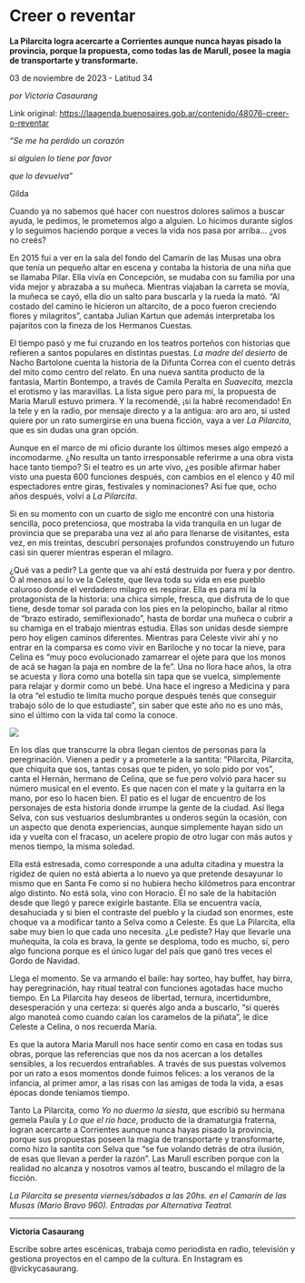 # Creer o reventar

**La Pilarcita logra acercarte a Corrientes aunque nunca hayas pisado la provincia, porque la propuesta, como todas las de Marull, posee la magia de transportarte y transformarte.**

03 de noviembre de 2023 - Latitud 34

_por Victoria Casaurang_

Link original: https://laagenda.buenosaires.gob.ar/contenido/48076-creer-o-reventar



*“Se me ha perdido un corazón*




*si alguien lo tiene por favor*




*que lo devuelva”*




Gilda




Cuando ya no sabemos qué hacer con nuestros dolores salimos a buscar ayuda, le pedimos, le prometemos algo a alguien. Lo hicimos durante siglos y lo seguimos haciendo porque a veces la vida nos pasa por arriba... ¿vos no creés?




En 2015 fui a ver en la sala del fondo del Camarín de las Musas una obra que tenía un pequeño altar en escena y contaba la historia de una niña que se llamaba Pilar. Ella vivía en Concepción, se mudaba con su familia por una vida mejor y abrazaba a su muñeca. Mientras viajaban la carreta se movía, la muñeca se cayó, ella dio un salto para buscarla y la rueda la mató. “Al costado del camino le hicieron un altarcito, de a poco fueron creciendo flores y milagritos”, cantaba Julian Kartun que además interpretaba los pajaritos con la fineza de los Hermanos Cuestas.




El tiempo pasó y me fui cruzando en los teatros porteños con historias que refieren a santos populares en distintas puestas. *La madre del desierto* de Nacho Bartolone cuenta la historia de la Difunta Correa con el cuento detrás del mito como centro del relato. En una nueva santita producto de la fantasía, Martín Bontempo, a través de Camila Peralta en *Suavecita,* mezcla el erotismo y las maravillas. La lista sigue pero para mí, la propuesta de Maria Marull estuvo primera. Y la recomendé, ¡si la habré recomendado! En la tele y en la radio, por mensaje directo y a la antigua: aro aro aro, si usted quiere por un rato sumergirse en una buena ficción, vaya a ver *La Pilarcita*, que es sin dudas una gran opción.




Aunque en el marco de mi oficio durante los últimos meses algo empezó a incomodarme. ¿No resulta un tanto irresponsable referirme a una obra vista hace tanto tiempo? Si el teatro es un arte vivo, ¿es posible afirmar haber visto una puesta 600 funciones después, con cambios en el elenco y 40 mil espectadores entre giras, festivales y nominaciones? Así fue que, ocho años después, volví a *La Pilarcita*.




Si en su momento con un cuarto de siglo me encontré con una historia sencilla, poco pretenciosa, que mostraba la vida tranquila en un lugar de provincia que se preparaba una vez al año para llenarse de visitantes, esta vez, en mis treintas, descubrí personajes profundos construyendo un futuro casi sin querer mientras esperan el milagro.




¿Qué vas a pedir? La gente que va ahí está destruida por fuera y por dentro. O al menos así lo ve la Celeste, que lleva toda su vida en ese pueblo caluroso donde el verdadero milagro es respirar. Ella es para mí la protagonista de la historia: una chica simple, fresca, que disfruta de lo que tiene, desde tomar sol parada con los pies en la pelopincho, bailar al ritmo de “brazo estirado, semiflexionado”, hasta de bordar una muñeca o cubrir a su chamiga en el trabajo mientras estudia. Ellas son unidas desde siempre pero hoy eligen caminos diferentes. Mientras para Celeste vivir ahí y no entrar en la comparsa es como vivir en Bariloche y no tocar la nieve, para Celina es “muy poco evolucionado zamarrear el ojete para que los monos de acá se hagan la paja en nombre de la fe”. Una no llora hace años, la otra se acuesta y llora como una botella sin tapa que se vuelca, simplemente para relajar y dormir como un bebé. Una hace el ingreso a Medicina y para la otra “el estudio te limita mucho porque después tenés que conseguir trabajo sólo de lo que estudiaste”, sin saber que este año no es uno más, sino el último con la vida tal como la conoce.




![](https://cdn.feater.me/files/images/2914404/8b492eab-e0ad-4ab3-9bf7-3f8aa0d2ca15.jpg)




En los días que transcurre la obra llegan cientos de personas para la peregrinación. Vienen a pedir y a prometerle a la santita: “Pilarcita, Pilarcita, que chiquita que sos, tantas cosas que te piden, yo solo pido por vos”, canta el Hernán, hermano de Celina, que se fue pero volvió para hacer su número musical en el evento. Es que nacen con el mate y la guitarra en la mano, por eso lo hacen bien. El patio es el lugar de encuentro de los personajes de esta historia donde irrumpe la gente de la ciudad. Así llega Selva, con sus vestuarios deslumbrantes u onderos según la ocasión, con un aspecto que denota experiencias, aunque simplemente hayan sido un ida y vuelta con el fracaso, un acelere propio de otro lugar con más autos y menos tiempo, la misma soledad.




Ella está estresada, como corresponde a una adulta citadina y muestra la rigidez de quien no está abierta a lo nuevo ya que pretende desayunar lo mismo que en Santa Fe como si no hubiera hecho kilómetros para encontrar algo distinto. No está sola, vino con Horacio. Él no sale de la habitación desde que llegó y parece exigirle bastante. Ella se encuentra vacía, desahuciada y si bien el contraste del pueblo y la ciudad son enormes, este choque va a modificar tanto a Selva como a Celeste. Es que La Pilarcita, ella sabe muy bien lo que cada uno necesita. ¿Le pediste? Hay que llevarle una muñequita, la cola es brava, la gente se desploma, todo es mucho, sí, pero algo funciona porque es el único lugar del país que ganó tres veces el Gordo de Navidad.




Llega el momento. Se va armando el baile: hay sorteo, hay buffet, hay birra, hay peregrinación, hay ritual teatral con funciones agotadas hace mucho tiempo. En La Pilarcita hay deseos de libertad, ternura, incertidumbre, desesperación y una certeza: si querés algo anda a buscarlo, “si querés algo manoteá como cuando caían los caramelos de la piñata”, le dice Celeste a Celina, o nos recuerda Maria.




Es que la autora Maria Marull nos hace sentir como en casa en todas sus obras, porque las referencias que nos da nos acercan a los detalles sensibles, a los recuerdos entrañables. A través de sus puestas volvemos por un rato a esos momentos donde fuimos felices: a los veranos de la infancia, al primer amor, a las risas con las amigas de toda la vida, a esas épocas donde teníamos tiempo.




Tanto La Pilarcita, como *Yo no duermo la siesta*, que escribió su hermana gemela Paula y *Lo que el río hace*, producto de la dramaturgia fraterna, logran acercarte a Corrientes aunque nunca hayas pisado la provincia, porque sus propuestas poseen la magia de transportarte y transformarte, como hizo la santita con Selva que “se fue volando detrás de otra ilusión, de esas que llevan a perder la razón”. Las Marull escriben porque con la realidad no alcanza y nosotros vamos al teatro, buscando el milagro de la ficción.




*La Pilarcita se presenta viernes/sábados a las 20hs. en el Camarín de las Musas (Mario Bravo 960). Entradas por Alternativa Teatral.*




---




**Victoria Casaurang**




Escribe sobre artes escénicas, trabaja como periodista en radio, televisión y gestiona proyectos en el campo de la cultura. En Instagram es @vickycasaurang.



